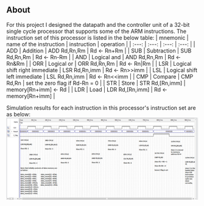 ## About
For this project I designed the datapath and the controller unit of a 32-bit single cycle processor that supports some of the ARM instructions.
The instruction set of this processor is listed in the below table:
| mnemonic | name of the instruction         | instruction     | operation                      |
| :---:    | :---:                           | :---:           | :---:                          | 
| ADD      | Addition                        | ADD Rd,Rn,Rm    | Rd ← Rn+Rm                     |
| SUB      | Subtraction                     | SUB Rd,Rn,Rm    | Rd ← Rn-Rm                     |
| AND      | Logical and                     | AND Rd,Rn,Rm    | Rd ← Rn&Rm                     |
| ORR      | Logical or                      | ORR Rd,Rn,Rm    | Rd ← Rn|Rm                     |
| LSR      | Logical shift right immediate   | LSR Rd,Rn,imm   | Rd ← Rn>>imm                   |
| LSL      | Logical shift left immediate    | LSL Rd,Rn,imm   | Rd ← Rn<<imm                   |
| CMP      | Compare                         | CMP Rd,Rn       | set the zero flag if Rd-Rn = 0 |
| STR      | Store                           | STR Rd,[Rn,imm] | memory[Rn+imm] ← Rd            |
| LDR      | Load                            | LDR Rd,[Rn,imm] | Rd ← memory[Rn+imm]            |

Simulation results for each instruction in this processor's instruction set are as below:
![](waveform.png) 
    

    
